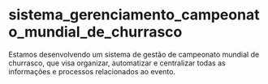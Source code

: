 # sistema_gerenciamento_campeonato_mundial_de_churrasco
Estamos desenvolvendo um sistema de gestão de campeonato mundial de churrasco, que visa organizar, automatizar e centralizar todas as informações e processos relacionados ao evento.
